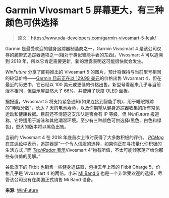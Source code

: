 # Garmin Vivosmart 5 屏幕更大，有三种颜色可供选择

> 原文：<https://www.xda-developers.com/garmin-vivosmart-5-leak/>

Garmin 是最受欢迎的健身追踪器制造商之一，Garmin Vivosmart 4 是该公司仅存的腕带式追踪器选项之一(相对于类似智能手表的东西)。Vivosmart 4 可以追溯到 2018 年，所以它肯定需要更新，新的泄露表明这可能很快就会发生。

*WinFuture* 分享了即将推出的 Vivosmart 5 的图片，预计将保持与当前型号相同的较低价格——[Garmin 目前正在以 129.99 美元](https://www.garmin.com/en-US/p/605739)的价格出售 Vivosmart 4，但在最近的历史中，它已经以 100 美元或更低的价格出售。新型号看起来几乎与当前版本相同，但显示屏显然大了 66%，并使用了灰度 OLED 面板。

据报道，Vivosmart 5 将支持紧急通知(如果连接到智能手机)，用于睡眠跟踪的“睡眠分数”，长达 7 天的电池寿命，以及你期望从健身追踪器收集的所有常见运动和健康数据。目前还不清楚这支乐队是否会有 IP 等级，但 *WinFuture* 报道称，它将适用于游泳和其他潮湿环境。至少有三种颜色可供选择(黑色、白色和绿色)，更大的版本将以黑色出售。

当前的 Vivosmart 4 在 2018 年底首次上市时获得了大多数积极的评价。 [*PCMag* 在其评论](https://www.pcmag.com/reviews/garmin-vivosmart-4)中表示，追踪器是“一个令人信服的选择，如果你正在寻找量化你积极的生活方式，”而 [*TechRadar* 表示](https://www.techradar.com/reviews/garmin-vivosmart-4-review/4)Vivosmart 4“物有所值，不太可能倾家荡产给你那些有价值的见解。”

谷歌旗下的 Fitbit 也销售一些健身追踪器，包括去年上市的 Fitbit Charge 5，价格几乎是 Vivosmart 4 的两倍。小米 [Mi Band 6](https://www.xda-developers.com/xiaomi-mi-band-6-review/) 也是一个非常受欢迎的选择，尽管该公司没有在美国正式销售 Mi Band 设备。

**来源:** [WinFuture](https://winfuture.de/news,128979.html)